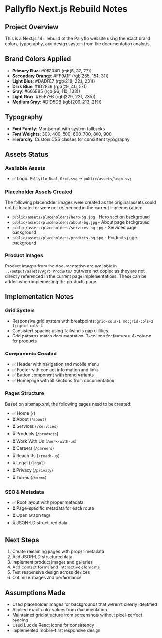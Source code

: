# Pallyflo Next.js Rebuild Notes

## Project Overview
This is a Next.js 14+ rebuild of the Pallyflo website using the exact brand colors, typography, and design system from the documentation analysis.

## Brand Colors Applied
- **Primary Blue**: #05204D (rgb(5, 32, 77))
- **Secondary Orange**: #FF9A1F (rgb(255, 154, 31))
- **Light Blue**: #DADFE7 (rgb(218, 223, 231))
- **Dark Blue**: #1D2839 (rgb(29, 40, 57))
- **Gray**: #606E85 (rgb(96, 110, 133))
- **Light Gray**: #E5E7EB (rgb(229, 231, 235))
- **Medium Gray**: #D1D5DB (rgb(209, 213, 219))

## Typography
- **Font Family**: Montserrat with system fallbacks
- **Font Weights**: 300, 400, 500, 600, 700, 800, 900
- **Hierarchy**: Custom CSS classes for consistent typography

## Assets Status

### Available Assets
- ✅ Logo: `Pallyflo_Dual Grad.svg` → `public/assets/logo.svg`

### Placeholder Assets Created
The following placeholder images were created as the original assets could not be located or were not referenced in the current implementation:

- `public/assets/placeholders/hero-bg.jpg` - Hero section background
- `public/assets/placeholders/about-bg.jpg` - About page background
- `public/assets/placeholders/services-bg.jpg` - Services page background
- `public/assets/placeholders/products-bg.jpg` - Products page background

### Product Images
Product images from the documentation are available in `../output/assets/Agro Products/` but were not copied as they are not directly referenced in the current page implementations. These can be added when implementing the products page.

## Implementation Notes

### Grid System
- Responsive grid system with breakpoints: `grid-cols-1 md:grid-cols-2 lg:grid-cols-4`
- Consistent spacing using Tailwind's gap utilities
- Grid patterns match documentation: 3-column for features, 4-column for products

### Components Created
- ✅ Header with navigation and mobile menu
- ✅ Footer with contact information and links
- ✅ Button component with brand variants
- ✅ Homepage with all sections from documentation

### Pages Structure
Based on sitemap.xml, the following pages need to be created:
- ✅ Home (`/`)
- ⏳ About (`/about`)
- ⏳ Services (`/services`)
- ⏳ Products (`/products`)
- ⏳ Work With Us (`/work-with-us`)
- ⏳ Careers (`/careers`)
- ⏳ Reach Us (`/reach-us`)
- ⏳ Legal (`/legal`)
- ⏳ Privacy (`/privacy`)
- ⏳ Terms (`/terms`)

### SEO & Metadata
- ✅ Root layout with proper metadata
- ⏳ Page-specific metadata for each route
- ⏳ Open Graph tags
- ⏳ JSON-LD structured data

## Next Steps
1. Create remaining pages with proper metadata
2. Add JSON-LD structured data
3. Implement product images and galleries
4. Add contact forms and interactive elements
5. Test responsive design across devices
6. Optimize images and performance

## Assumptions Made
- Used placeholder images for backgrounds that weren't clearly identified
- Applied exact color values from documentation
- Maintained grid structure from screenshots without pixel-perfect spacing
- Used Lucide React icons for consistency
- Implemented mobile-first responsive design

